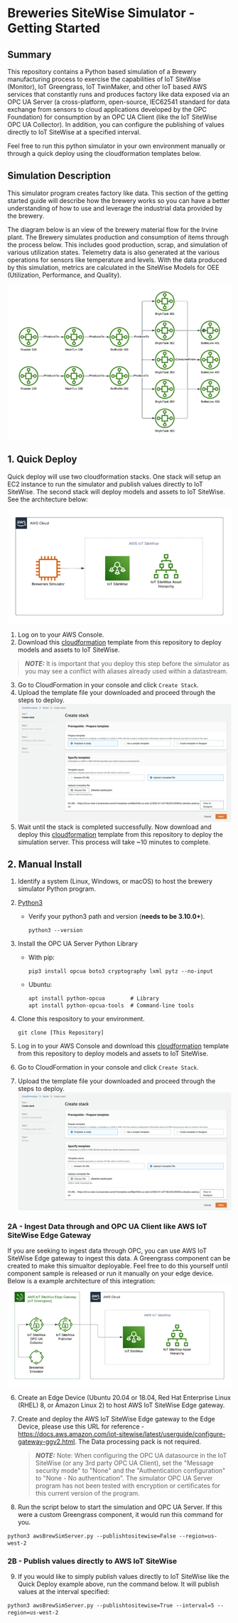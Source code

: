 # Breweries SiteWise Simulator - Getting Started

## Summary

This repository contains a Python based simulation of a Brewery manufacturing process to exercise the capabilities of IoT SiteWise (Monitor), IoT Greengrass, IoT TwinMaker, and other IoT based AWS services that constantly runs and produces factory like data exposed via an OPC UA Server (a cross-platform, open-source, IEC62541 standard for data exchange from sensors to cloud applications developed by the OPC Foundation) for consumption by an OPC UA Client (like the IoT SiteWise OPC UA Collector). In addition, you can configure the publishing of values directly to IoT SiteWise at a specified interval. 

Feel free to run this python simulator in your own environment manually or through a quick deploy using the cloudformation templates below.

## Simulation Description
      
This simulator program creates factory like data.  This section of the getting started guide will describe how the brewery works so you can have a better understanding of how to use and leverage the industrial data provided by the brewery. 

The diagram below is an view of the brewery material flow for the Irvine plant. The Brewery simulates production and consumption of items through the process below. This includes good production, scrap, and simulation of various utilization states. Telemetry data is also generated at the various operations for sensors like temperature and levels. With the data produced by this simulation, metrics are calculated in the SiteWise Models for OEE (Utilization, Performance, and Quality).

![BreweriesMaterialFlow](./images/BreweriesMaterialFlow.png)


## 1. Quick Deploy

Quick deploy will use two cloudformation stacks. One stack will setup an EC2 instance to run the simulator and publish values directly to IoT SiteWise. The second stack will deploy models and assets to IoT SiteWise. See the architecture below:

![BreweriesPublishToSW](./images/BreweriesPublishToSW.png)

1. Log on to your AWS Console.
2. Download this <a href="cf/sitewise-assets.json?raw=1" download>cloudformation</a> template from this repository to deploy models and assets to IoT SiteWise.

> **_NOTE:_**  It is important that you deploy this step before the simulator as you may see a conflict with aliases already used within a datastream.
3. Go to CloudFormation in your console and click `Create Stack`.
4. Upload the template file your downloaded and proceed through the steps to deploy.
![DeployTemplate](./images/deploytemplate.png)
5. Wait until the stack is completed successfully. Now download and deploy this <a href="cf/simulator-server.json?raw=1" download>cloudformation</a> template from this repository to deploy the simulation server. This process will take ~10 minutes to complete.

## 2. Manual Install

1. Identify a system (Linux, Windows, or macOS) to host the brewery simulator Python program.

2. [Python3](https://www.python.org/downloads/)
   - Verify your python3 path and version (<b>needs to be 3.10.0+</b>). 
     ```
     python3 --version
     ```
3. Install the OPC UA Server Python Library

    - With pip:
      ```
      pip3 install opcua boto3 cryptography lxml pytz --no-input
      ```

    - Ubuntu:
      ```
      apt install python-opcua        # Library
      apt install python-opcua-tools  # Command-line tools
      ```


4. Clone this respository to your environment.
      ```
      git clone [This Repository]
      ```

5. Log in to your AWS Console and download this <a href="cf/sitewise-assets.json?raw=1" download>cloudformation</a> template from this repository to deploy models and assets to IoT SiteWise.
6. Go to CloudFormation in your console and click `Create Stack`.
7. Upload the template file your downloaded and proceed through the steps to deploy.
![DeployTemplate](./images/deploytemplate.png)

### 2A - Ingest Data through and OPC UA Client like AWS IoT SiteWise Edge Gateway

If you are seeking to ingest data through OPC, you can use AWS IoT SiteWise Edge gateway to ingest this data. A Greengrass component can be created to make this simualtor deployable. Feel free to do this yourself until component sample is released or run it manually on your edge device. Below is a example architecture of this integration:
![BreweriesOPCArchitecture](./images/BreweriesOPCArchitecture.png)

6. Create an Edge Device (Ubuntu 20.04 or 18.04, Red Hat Enterprise Linux (RHEL) 8, or Amazon Linux 2) to host AWS IoT SiteWise Edge gateway.  

7. Create and deploy the AWS IoT SiteWise Edge gateway to the Edge Device, please use this URL for reference - https://docs.aws.amazon.com/iot-sitewise/latest/userguide/configure-gateway-ggv2.html. The Data processing pack is not required.

    > **_NOTE:_**  Note: When configuring the OPC UA datasource in the IoT SiteWise (or any 3rd party OPC UA Client), set the "Message security mode" to "None" and the "Authentication configuration" to "None - No authentication".  The simulator OPC UA Server program has not been tested with encryption or certificates for this current version of the program.          

8. Run the script below to start the simulation and OPC UA Server. If this were a custom Greengrass component, it would run this command for you.
```
python3 awsBrewSimServer.py --publishtositewise=False --region=us-west-2

```

### 2B - Publish values directly to AWS IoT SiteWise

9. If you would like to simply publish values directly to IoT SiteWise like the Quick Deploy example above, run the command below. It will publish values at the interval specified:
```
python3 awsBrewSimServer.py --publishtositewise=True --interval=5 --region=us-west-2

```
